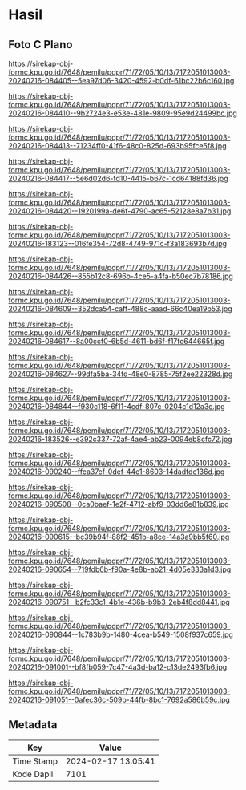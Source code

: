 # Hasil

## Foto C Plano

https://sirekap-obj-formc.kpu.go.id/7648/pemilu/pdpr/71/72/05/10/13/7172051013003-20240216-084405--5ea97d06-3420-4592-b0df-61bc22b6c160.jpg

https://sirekap-obj-formc.kpu.go.id/7648/pemilu/pdpr/71/72/05/10/13/7172051013003-20240216-084410--9b2724e3-e53e-481e-9809-95e9d24499bc.jpg

https://sirekap-obj-formc.kpu.go.id/7648/pemilu/pdpr/71/72/05/10/13/7172051013003-20240216-084413--71234ff0-41f6-48c0-825d-693b95fce5f8.jpg

https://sirekap-obj-formc.kpu.go.id/7648/pemilu/pdpr/71/72/05/10/13/7172051013003-20240216-084417--5e6d02d6-fd10-4415-b67c-1cd64188fd36.jpg

https://sirekap-obj-formc.kpu.go.id/7648/pemilu/pdpr/71/72/05/10/13/7172051013003-20240216-084420--1920199a-de6f-4790-ac65-52128e8a7b31.jpg

https://sirekap-obj-formc.kpu.go.id/7648/pemilu/pdpr/71/72/05/10/13/7172051013003-20240216-183123--016fe354-72d8-4749-971c-f3a183693b7d.jpg

https://sirekap-obj-formc.kpu.go.id/7648/pemilu/pdpr/71/72/05/10/13/7172051013003-20240216-084426--855b12c8-696b-4ce5-a4fa-b50ec7b78186.jpg

https://sirekap-obj-formc.kpu.go.id/7648/pemilu/pdpr/71/72/05/10/13/7172051013003-20240216-084609--352dca54-caff-488c-aaad-66c40ea19b53.jpg

https://sirekap-obj-formc.kpu.go.id/7648/pemilu/pdpr/71/72/05/10/13/7172051013003-20240216-084617--8a00ccf0-6b5d-4611-bd6f-f17fc644665f.jpg

https://sirekap-obj-formc.kpu.go.id/7648/pemilu/pdpr/71/72/05/10/13/7172051013003-20240216-084627--99dfa5ba-34fd-48e0-8785-75f2ee22328d.jpg

https://sirekap-obj-formc.kpu.go.id/7648/pemilu/pdpr/71/72/05/10/13/7172051013003-20240216-084844--f930c118-6f11-4cdf-807c-0204c1d12a3c.jpg

https://sirekap-obj-formc.kpu.go.id/7648/pemilu/pdpr/71/72/05/10/13/7172051013003-20240216-183526--e392c337-72af-4ae4-ab23-0094eb8cfc72.jpg

https://sirekap-obj-formc.kpu.go.id/7648/pemilu/pdpr/71/72/05/10/13/7172051013003-20240216-090240--ffca37cf-0def-44e1-8603-14dadfdc136d.jpg

https://sirekap-obj-formc.kpu.go.id/7648/pemilu/pdpr/71/72/05/10/13/7172051013003-20240216-090508--0ca0baef-1e2f-4712-abf9-03dd6e81b839.jpg

https://sirekap-obj-formc.kpu.go.id/7648/pemilu/pdpr/71/72/05/10/13/7172051013003-20240216-090615--bc39b94f-88f2-451b-a8ce-14a3a9bb5f60.jpg

https://sirekap-obj-formc.kpu.go.id/7648/pemilu/pdpr/71/72/05/10/13/7172051013003-20240216-090654--719fdb6b-f90a-4e8b-ab21-4d05e333a1d3.jpg

https://sirekap-obj-formc.kpu.go.id/7648/pemilu/pdpr/71/72/05/10/13/7172051013003-20240216-090751--b2fc33c1-4b1e-436b-b9b3-2eb4f8dd8441.jpg

https://sirekap-obj-formc.kpu.go.id/7648/pemilu/pdpr/71/72/05/10/13/7172051013003-20240216-090844--1c783b9b-1480-4cea-b549-1508f937c659.jpg

https://sirekap-obj-formc.kpu.go.id/7648/pemilu/pdpr/71/72/05/10/13/7172051013003-20240216-091001--bf8fb059-7c47-4a3d-ba12-c13de2493fb6.jpg

https://sirekap-obj-formc.kpu.go.id/7648/pemilu/pdpr/71/72/05/10/13/7172051013003-20240216-091051--0afec36c-509b-44fb-8bc1-7692a586b59c.jpg


## Metadata

| Key        | Value               |
| ---------- | ------------------- |
| Time Stamp | 2024-02-17 13:05:41 |
| Kode Dapil | 7101                |



